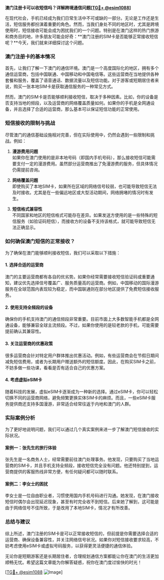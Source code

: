 **澳门注册卡可以收短信吗？详解跨境通信问题[[TG💪+ @esim1088](https://t.me/s/esim1088)]**

在现代社会，手机已经成为我们日常生活中不可或缺的一部分。无论是工作还是生活，短信服务都扮演着重要的角色。然而，当我们身处不同的地区时，尤其是跨境使用时，短信接收可能会成为困扰我们的一个问题。特别是在澳门这样的热门旅游和商务目的地，许多朋友可能会好奇：**澳门注册的SIM卡是否能够正常接收短信呢？**今天，我们就来详细探讨这个问题。

### 澳门注册卡的基本情况

首先，让我们了解一下澳门的通信环境。澳门是一个高度国际化的地区，拥有多个通信运营商，包括中国联通、中国移动和中国电信等。这些运营商在当地提供各种套餐和服务，覆盖了语音通话、数据流量以及短信功能。对于游客或短期居住者来说，购买一张本地SIM卡是获取通信服务的一种常见方式。

然而，澳门的SIM卡是否能够顺利接收短信，取决于多种因素。比如，你的设备是否支持当地的频段，以及运营商的网络覆盖质量如何。如果你的手机是全网通设备，并且选择了合适的运营商，那么基本可以保证短信功能的正常使用。

### 短信接收的限制与挑战

尽管澳门的通信基础设施相对完善，但在实际使用中，仍然会遇到一些限制和挑战。例如：

1. **漫游费用问题**  
   如果你在澳门使用的是非本地号码（即国内手机号码），那么接收短信可能需要支付一定的漫游费用。虽然部分运营商推出了免漫游费的服务，但具体情况仍需提前咨询。

2. **网络覆盖问题**  
   即使购买了本地SIM卡，如果所在区域的网络信号较弱，也可能导致短信无法及时接收。尤其是在一些偏远地区或大型活动期间，网络拥堵的情况时有发生。

3. **短信格式兼容性**  
   不同国家和地区的短信格式可能存在差异。如果发送方使用的是一些特殊的短信服务（如验证码短信），而接收方的设备不支持该格式，就可能导致短信无法正确显示。

### 如何确保澳门短信的正常接收？

为了确保在澳门能够顺利接收短信，我们可以采取以下措施：

#### 1. 选择合适的运营商
澳门的主要运营商都有各自的优劣势。如果你经常需要接收短信验证码或重要通知，建议优先选择信号覆盖广、服务质量高的运营商。例如，中国移动的国际漫游服务在全球范围内表现较为稳定，而中国联通则在部分地区提供了免费短信接收服务。

#### 2. 使用支持全频段的设备
确保你的手机支持澳门的通信频段非常重要。目前市面上大多数智能手机都是全网通设备，能够兼容全球主流频段。不过，如果你使用的是较老款的手机，可能需要提前确认其兼容性。

#### 3. 关注运营商的优惠政策
很多运营商会针对特定用户群体推出优惠活动。例如，有些运营商会在节假日期间减免短信费用，或者为长期用户赠送额外的短信额度。因此，在购买SIM卡之前，不妨多做一些功课，看看是否有适合自己的优惠方案。

#### 4. 考虑虚拟eSIM卡
随着科技的发展，虚拟eSIM卡逐渐成为一种新的选择。通过eSIM卡，你可以轻松切换不同的运营商网络，避免频繁更换实体SIM卡的麻烦。而且，一些eSIM卡服务提供商还支持多国漫游，非常适合经常往返于内地和澳门的人群。

### 实际案例分析

为了更好地说明问题，我们可以通过几个真实案例来进一步了解澳门短信接收的实际状况。

#### 案例一：张先生的旅行体验
张先生是一名商务人士，经常需要前往澳门处理事务。他发现，只要购买了当地运营商的SIM卡，并且手机支持全频段，接收短信完全没有问题。他还特别提到，运营商提供的客服热线非常方便，有任何疑问都可以随时联系。

#### 案例二：李女士的困扰
李女士是一位自由职业者，习惯使用国内手机号码进行沟通。她发现，在澳门接收短信时偶尔会出现延迟现象，甚至有时完全收不到短信。后来她了解到，这可能是由于网络信号不佳所致，于是改用了本地SIM卡，情况才有所改善。

### 总结与建议

综上所述，澳门注册的SIM卡是可以正常接收短信的，但前提是你需要选择合适的运营商、确保设备兼容性，并关注网络信号状况。如果你对短信接收要求较高，不妨考虑使用eSIM卡或虚拟号码服务，以获得更灵活便捷的通信体验。

无论你是短期游客还是长期居住者，合理规划通信方案都能让你在澳门的生活更加顺畅无忧。希望这篇文章能为你解答疑惑，祝你在澳门度过愉快的时光！

[[TG💪+ @esim1088](https://t.me/s/esim1088) ![Image](https://i.postimg.cc/4NQfJmqS/Snipaste-2025-05-13-00-14-12.png)]
